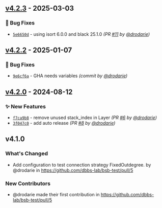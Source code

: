 ## [v4.2.3] - 2025-03-03
### :bug: Bug Fixes
- [`5e6650d`](https://github.com/dbbs-lab/bsb-test/commit/5e6650dd9d6190b7ab5a411d66f5cad2a75e751b) - using isort 6.0.0 and black 25.1.0 *(PR [#11](https://github.com/dbbs-lab/bsb-test/pull/11) by [@drodarie](https://github.com/drodarie))*


## [v4.2.2] - 2025-01-07
### :bug: Bug Fixes
- [`9e6cf6a`](https://github.com/dbbs-lab/bsb-test/commit/9e6cf6afa590758c7470614187bc01caf09dfcd0) - GHA needs variables *(commit by [@drodarie](https://github.com/drodarie))*


## [v4.2.0] - 2024-08-12
### :sparkles: New Features
- [`f7ca9b8`](https://github.com/dbbs-lab/bsb-test/commit/f7ca9b820d911e995db2dd690c73a5941b156cfb) - remove unused stack_index in Layer *(PR [#6](https://github.com/dbbs-lab/bsb-test/pull/6) by [@drodarie](https://github.com/drodarie))*
- [`3f047c0`](https://github.com/dbbs-lab/bsb-test/commit/3f047c01a3f92cbb944eb38aaa4b8129368c0770) - add auto release *(PR [#8](https://github.com/dbbs-lab/bsb-test/pull/8) by [@drodarie](https://github.com/drodarie))*


## v4.1.0

### What's Changed
* Add configuration to test connection strategy FixedOutdegree. by @drodarie in https://github.com/dbbs-lab/bsb-test/pull/5

### New Contributors
* @drodarie made their first contribution in https://github.com/dbbs-lab/bsb-test/pull/5

[v4.2.0]: https://github.com/dbbs-lab/bsb-test/compare/v4.1.0...v4.2.0
[v4.2.2]: https://github.com/dbbs-lab/bsb-test/compare/v4.2.1...v4.2.2
[v4.2.3]: https://github.com/dbbs-lab/bsb-test/compare/v4.2.2...v4.2.3
